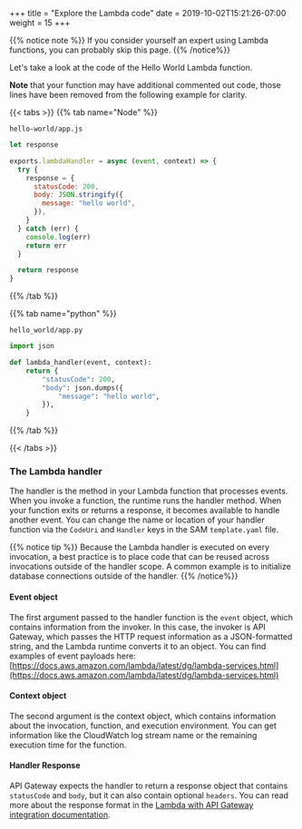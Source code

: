 +++
title = "Explore the Lambda code"
date = 2019-10-02T15:21:26-07:00
weight = 15
+++

{{% notice note %}}
If you consider yourself an expert using Lambda functions, you can probably skip this page.
{{% /notice%}}

Let's take a look at the code of the Hello World Lambda function.

**Note** that your function may have additional commented out code, those lines have been removed
from the following example for clarity.

{{< tabs >}}
{{% tab name="Node" %}}

`hello-world/app.js`

```js
let response

exports.lambdaHandler = async (event, context) => {
  try {
    response = {
      statusCode: 200,
      body: JSON.stringify({
        message: "hello world",
      }),
    }
  } catch (err) {
    console.log(err)
    return err
  }

  return response
}
```

{{% /tab %}}

{{% tab name="python" %}}

`hello_world/app.py`

```python
import json

def lambda_handler(event, context):
    return {
        "statusCode": 200,
        "body": json.dumps({
            "message": "hello world",
        }),
    }

```

{{% /tab %}}

{{< /tabs >}}

### The Lambda handler

The handler is the method in your Lambda function that processes events. When you invoke a function,
the runtime runs the handler method. When your function exits or returns a response, it becomes
available to handle another event. You can change the name or location of your handler function via
the `CodeUri` and `Handler` keys in the SAM `template.yaml` file.

{{% notice tip %}}
Because the Lambda handler is executed on every invocation, a best practice is to place code that
can be reused across invocations outside of the handler scope. A common example is to initialize
database connections outside of the handler.
{{% /notice%}}

#### Event object

The first argument passed to the handler function is the `event` object, which contains information
from the invoker. In this case, the invoker is API Gateway, which passes the HTTP request
information as a JSON-formatted string, and the Lambda runtime converts it to an object. You can
find examples of event payloads here:
[https://docs.aws.amazon.com/lambda/latest/dg/lambda-services.html](https://docs.aws.amazon.com/lambda/latest/dg/lambda-services.html)

#### Context object

The second argument is the context object, which contains information about the invocation,
function, and execution environment. You can get information like the CloudWatch log stream name or
the remaining execution time for the function.

#### Handler Response

API Gateway expects the handler to return a response object that contains `statusCode` and `body`,
but it can also contain optional `headers`. You can read more about the response format in the
[Lambda with API Gateway integration documentation](https://docs.aws.amazon.com/lambda/latest/dg/services-apigateway.html#apigateway-types-transforms).
